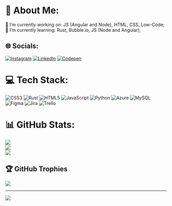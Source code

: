 # 💫 About Me:
🔭 I’m currently working on: JS (Angular and Node), HTML, CSS, Low-Code;<br>🌱 I’m currently learning: Rust, Bubble.io, JS (Node and Angular);<br>


## 🌐 Socials:
[![Instagram](https://img.shields.io/badge/Instagram-%23E4405F.svg?logo=Instagram&logoColor=white)](https://instagram.com/pedrohmaiaoliv) [![LinkedIn](https://img.shields.io/badge/LinkedIn-%230077B5.svg?logo=linkedin&logoColor=white)](https://linkedin.com/in/https://www.linkedin.com/in/pedrohmaiaoliv/) [![Codepen](https://img.shields.io/badge/Codepen-000000?style=for-the-badge&logo=codepen&logoColor=white)](https://codepen.io/pedrohmaiaoliv) 

# 💻 Tech Stack:
![CSS3](https://img.shields.io/badge/css3-%231572B6.svg?style=for-the-badge&logo=css3&logoColor=white) ![Rust](https://img.shields.io/badge/rust-%23000000.svg?style=for-the-badge&logo=rust&logoColor=white) ![HTML5](https://img.shields.io/badge/html5-%23E34F26.svg?style=for-the-badge&logo=html5&logoColor=white) ![JavaScript](https://img.shields.io/badge/javascript-%23323330.svg?style=for-the-badge&logo=javascript&logoColor=%23F7DF1E) ![Python](https://img.shields.io/badge/python-3670A0?style=for-the-badge&logo=python&logoColor=ffdd54) ![Azure](https://img.shields.io/badge/azure-%230072C6.svg?style=for-the-badge&logo=azure-devops&logoColor=white) ![MySQL](https://img.shields.io/badge/mysql-%2300f.svg?style=for-the-badge&logo=mysql&logoColor=white) 	![Figma](https://img.shields.io/badge/figma-%23F24E1E.svg?style=for-the-badge&logo=figma&logoColor=white) ![Jira](https://img.shields.io/badge/jira-%230A0FFF.svg?style=for-the-badge&logo=jira&logoColor=white) ![Trello](https://img.shields.io/badge/Trello-%23026AA7.svg?style=for-the-badge&logo=Trello&logoColor=white)
# 📊 GitHub Stats:
![](https://github-readme-stats.vercel.app/api?username=pedrohmaiaoliv&theme=dark&hide_border=false&include_all_commits=false&count_private=false)<br/>
![](https://github-readme-streak-stats.herokuapp.com/?user=pedrohmaiaoliv&theme=dark&hide_border=false)<br/>
![](https://github-readme-stats.vercel.app/api/top-langs/?username=pedrohmaiaoliv&theme=dark&hide_border=false&include_all_commits=false&count_private=false&layout=compact)

## 🏆 GitHub Trophies
![](https://github-profile-trophy.vercel.app/?username=pedrohmaiaoliv&theme=radical&no-frame=false&no-bg=true&margin-w=4)

---
[![](https://visitcount.itsvg.in/api?id=pedrohmaiaoliv&icon=0&color=0)](https://visitcount.itsvg.in)

<!-- Proudly created with GPRM ( https://gprm.itsvg.in ) -->
